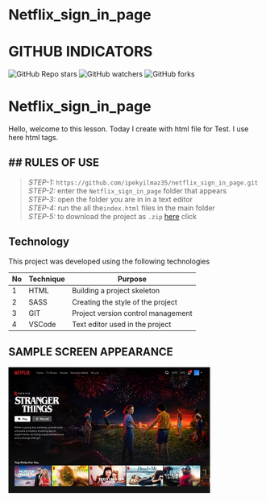 # Netflix_sign_in_page

# GITHUB INDICATORS

![GitHub Repo stars](https://img.shields.io/github/stars/ipekyilmaz35/Test?style=for-the-badge)
![GitHub watchers](https://img.shields.io/github/watchers/ipekyilmaz35/Test?style=for-the-badge)
![GitHub forks](https://img.shields.io/github/forks/ipekyilmaz35/Test?style=for-the-badge)

# Netflix_sign_in_page
Hello, welcome to this lesson. Today I create with html file for Test. I use here html tags. 

## ## RULES OF USE
> *STEP-1:* `https://github.com/ipekyilmaz35/netflix_sign_in_page.git` <br/>
> *STEP-2:*  enter the `Netflix_sign_in_page` folder that appears <br/>
> *STEP-3:*  open the folder you are in in a text editor <br/>
> *STEP-4:*  run the  all the`index.html` files in the main folder <br/>
> *STEP-5:*  to download the project as `.zip`  [here](https://github.com/ipekyilmaz35/netflix_sign_in_page/archive/refs/heads/master.zip) click <br/>

## Technology

This project was developed using the following technologies



| No | Technique | Purpose |
| - | ---------- | --------------------- |
| 1 | HTML | Building a project skeleton |
| 2 | SASS | Creating the style of the project |
| 3 | GIT |  Project version control management |
| 4 | VSCode | Text editor used in the project |


## SAMPLE SCREEN APPEARANCE
![There was a screenshot here](./1.png)
